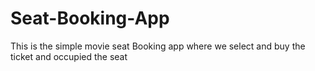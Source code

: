 # Seat-Booking-App

This is the simple movie seat Booking app where we select and buy the ticket and occupied the seat

